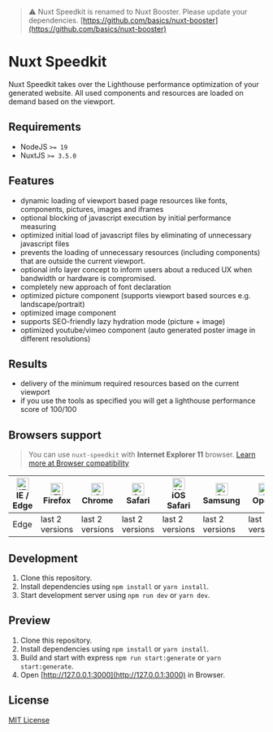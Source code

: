 > ⚠️ Nuxt Speedkit is renamed to Nuxt Booster. Please update your dependencies. [https://github.com/basics/nuxt-booster](https://github.com/basics/nuxt-booster)

# Nuxt Speedkit

Nuxt Speedkit takes over the Lighthouse performance optimization of your generated website.
All used components and resources are loaded on demand based on the viewport.

## Requirements

- NodeJS `>= 19`
- NuxtJS `>= 3.5.0`

## Features

- dynamic loading of viewport based page resources like fonts, components, pictures, images and iframes
- optional blocking of javascript execution by initial performance measuring
- optimized initial load of javascript files by eliminating of unnecessary javascript files
- prevents the loading of unnecessary resources (including components) that are outside the current viewport.
- optional info layer concept to inform users about a reduced UX when bandwidth or hardware is compromised.  
- completely new approach of font declaration
- optimized picture component (supports viewport based sources e.g. landscape/portrait)
- optimized image component
- supports SEO-friendly lazy hydration mode (picture + image)
- optimized youtube/vimeo component (auto generated poster image in different resolutions)  

## Results

- delivery of the minimum required resources based on the current viewport
- if you use the tools as specified you will get a lighthouse performance score of 100/100

## Browsers support

> You can use `nuxt-speedkit` with **Internet Explorer 11** browser. [Learn more at Browser compatibility](https://nuxt-speedkit.grabarzundpartner.dev/caveats#browser-compatibility)

| [<img src="https://raw.githubusercontent.com/alrra/browser-logos/master/src/edge/edge_48x48.png" alt="IE / Edge" width="24px" height="24px" />](http://godban.github.io/browsers-support-badges/)<br/>IE / Edge | [<img src="https://raw.githubusercontent.com/alrra/browser-logos/master/src/firefox/firefox_48x48.png" alt="Firefox" width="24px" height="24px" />](http://godban.github.io/browsers-support-badges/)<br/>Firefox | [<img src="https://raw.githubusercontent.com/alrra/browser-logos/master/src/chrome/chrome_48x48.png" alt="Chrome" width="24px" height="24px" />](http://godban.github.io/browsers-support-badges/)<br/>Chrome | [<img src="https://raw.githubusercontent.com/alrra/browser-logos/master/src/safari/safari_48x48.png" alt="Safari" width="24px" height="24px" />](http://godban.github.io/browsers-support-badges/)<br/>Safari | [<img src="https://raw.githubusercontent.com/alrra/browser-logos/master/src/safari-ios/safari-ios_48x48.png" alt="iOS Safari" width="24px" height="24px" />](http://godban.github.io/browsers-support-badges/)<br/>iOS Safari | [<img src="https://raw.githubusercontent.com/alrra/browser-logos/master/src/samsung-internet/samsung-internet_48x48.png" alt="Samsung" width="24px" height="24px" />](http://godban.github.io/browsers-support-badges/)<br/>Samsung | [<img src="https://raw.githubusercontent.com/alrra/browser-logos/master/src/opera/opera_48x48.png" alt="Opera" width="24px" height="24px" />](http://godban.github.io/browsers-support-badges/)<br/>Opera | [<img src="https://raw.githubusercontent.com/alrra/browser-logos/master/src/vivaldi/vivaldi_48x48.png" alt="Vivaldi" width="24px" height="24px" />](http://godban.github.io/browsers-support-badges/)<br/>Vivaldi |
| --------------------------------------------------------------------------------------------------------------------------------------------------------------------------------------------------------------- | ----------------------------------------------------------------------------------------------------------------------------------------------------------------------------------------------------------------- | ------------------------------------------------------------------------------------------------------------------------------------------------------------------------------------------------------------- | ------------------------------------------------------------------------------------------------------------------------------------------------------------------------------------------------------------- | ----------------------------------------------------------------------------------------------------------------------------------------------------------------------------------------------------------------------------- | ----------------------------------------------------------------------------------------------------------------------------------------------------------------------------------------------------------------------------------- | --------------------------------------------------------------------------------------------------------------------------------------------------------------------------------------------------------- | ----------------------------------------------------------------------------------------------------------------------------------------------------------------------------------------------------------------- |
| Edge                                                                                                                                                                                                            | last 2 versions                                                                                                                                                                                                   | last 2 versions                                                                                                                                                                                               | last 2 versions                                                                                                                                                                                               | last 2 versions                                                                                                                                                                                                               | last 2 versions                                                                                                                                                                                                                     | last 2 versions                                                                                                                                                                                           | last 2 versions                                                                                                                                                                                                   |

## Development

1. Clone this repository.
2. Install dependencies using `npm install` or `yarn install`.
3. Start development server using `npm run dev` or `yarn dev`.

## Preview

1. Clone this repository.
2. Install dependencies using `npm install` or `yarn install`.
3. Build and start with express `npm run start:generate` or `yarn start:generate`.
4. Open [http://127.0.0.1:3000](http://127.0.0.1:3000) in Browser.

## License

[MIT License](./LICENSE)
